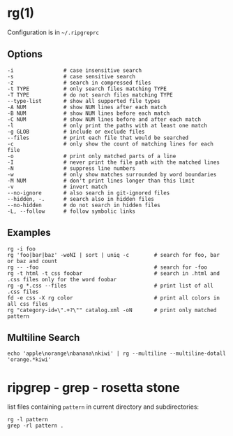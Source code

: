 
# rg(1)

Configuration is in `~/.ripgreprc`

## Options

    -i                # case insensitive search
    -s                # case sensitive search
    -z                # search in compressed files
    -t TYPE           # only search files matching TYPE
    -T TYPE           # do not search files matching TYPE
    --type-list       # show all supported file types
    -A NUM            # show NUM lines after each match
    -B NUM            # show NUM lines before each match
    -C NUM            # show NUM lines before and after each match
    -l                # only print the paths with at least one match
    -g GLOB           # include or exclude files
    --files           # print each file that would be searched
    -c                # only show the count of matching lines for each file
    -o                # print only matched parts of a line
    -I                # never print the file path with the matched lines
    -N                # suppress line numbers
    -w                # only show matches surrounded by word boundaries
    -M NUM            # don't print lines longer than this limit
    -v                # invert match
    --no-ignore       # also search in git-ignored files
    --hidden, -.      # search also in hidden files
    --no-hidden       # do not search in hidden files
    -L, --follow      # follow symbolic links

## Examples

    rg -i foo
    rg 'foo|bar|baz' -woNI | sort | uniq -c        # search for foo, bar or baz and count
    rg -- -foo                                     # search for -foo
    rg -t html -t css foobar                       # search in .html and .css files only for the word foobar
    rg -g *.css --files                            # print list of all .css files
    fd -e css -X rg color                          # print all colors in all css files
    rg "category-id=\".+?\"" catalog.xml -oN       # print only matched pattern

## Multiline Search

    echo 'apple\norange\nbanana\nkiwi' | rg --multiline --multiline-dotall 'orange.*kiwi'

# ripgrep - grep - rosetta stone

  list files containing `pattern` in current directory and subdirectories:

    rg -l pattern
    grep -rl pattern .
